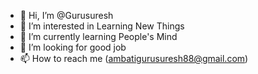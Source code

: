 - 👋 Hi, I’m @Gurusuresh
- 👀 I’m interested in Learning New Things
- 🌱 I’m currently learning People's Mind
- 💞️ I’m looking for good job 
- 📫 How to reach me (ambatigurusuresh88@gmail.com)

<!---
Gurusuresh/Gurusuresh is a ✨ special ✨ repository because its `README.md` (this file) appears on your GitHub profile.
You can click the Preview link to take a look at your changes.
--->
